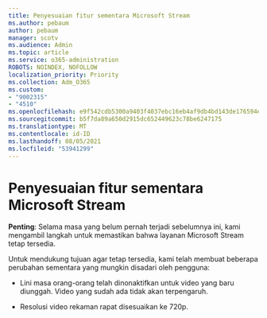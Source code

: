 ```yaml
---
title: Penyesuaian fitur sementara Microsoft Stream
ms.author: pebaum
author: pebaum
manager: scotv
ms.audience: Admin
ms.topic: article
ms.service: o365-administration
ROBOTS: NOINDEX, NOFOLLOW
localization_priority: Priority
ms.collection: Adm_O365
ms.custom:
- "9002315"
- "4510"
ms.openlocfilehash: e9f542cdb5300a9403f4037ebc16eb4af9db4bd143de176594efb0c3bee00f55
ms.sourcegitcommit: b5f7da89a650d2915dc652449623c78be6247175
ms.translationtype: MT
ms.contentlocale: id-ID
ms.lasthandoff: 08/05/2021
ms.locfileid: "53941299"
---
```

# <a name="stream-temporary-feature-adjustments"></a>Penyesuaian fitur sementara Microsoft Stream

**Penting**: Selama masa yang belum pernah terjadi sebelumnya ini, kami mengambil langkah untuk memastikan bahwa layanan Microsoft Stream tetap tersedia.

Untuk mendukung tujuan agar tetap tersedia, kami telah membuat beberapa perubahan sementara yang mungkin disadari oleh pengguna: 

- Lini masa orang-orang telah dinonaktifkan untuk video yang baru diunggah. Video yang sudah ada tidak akan terpengaruh.

- Resolusi video rekaman rapat disesuaikan ke 720p.
